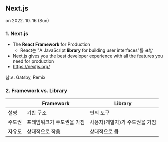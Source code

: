 ## Next.js

on 2022. 10. 16  (Sun)





### 1. Next.js



* The **React Framework** for Production
  * React는 "A JavaScript **library** for building user interfaces"를 표방
* Next.js gives you the best developer experience with all the features you need for production
* https://nextjs.org/



참고. Gatsby, Remix





### 2. Framework vs. Library



|        | Framework                  | Library                        |
| ------ | -------------------------- | ------------------------------ |
| 설명   | 기반 구조                  | 편의 도구                      |
| 주도권 | 프레임워크가 주도권을 가짐 | 사용자(개발자)가 주도권을 가짐 |
| 자유도 | 상대적으로 작음            | 상대적으로 큼                  |

